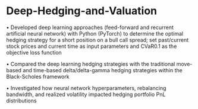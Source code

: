 # Deep-Hedging-and-Valuation
•	Developed deep learning approaches (feed-forward and recurrent artificial neural network) with Python (PyTorch) to determine the optimal hedging strategy for a short position on a bull call spread; set past/current stock prices and current time as input parameters and CVaR0.1 as the objective loss function

•	Compared the deep learning hedging strategies with the traditional move-based and time-based delta/delta-gamma hedging strategies within the Black-Scholes framework

•	Investigated how neural network hyperparameters, rebalancing bandwidth, and realized volatility impacted hedging portfolio PnL distributions
